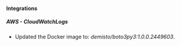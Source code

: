 
#### Integrations

##### AWS - CloudWatchLogs

- Updated the Docker image to: *demisto/boto3py3:1.0.0.2449603*.
